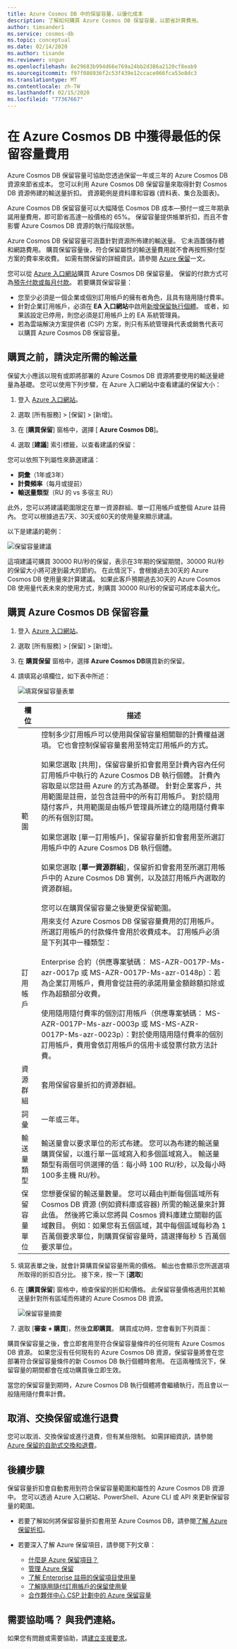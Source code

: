 ```yaml
---
title: Azure Cosmos DB 中的保留容量，以優化成本
description: 了解如何購買 Azure Cosmos DB 保留容量，以節省計算費用。
author: timsander1
ms.service: cosmos-db
ms.topic: conceptual
ms.date: 02/14/2020
ms.author: tisande
ms.reviewer: sngun
ms.openlocfilehash: 8e29683b994d66e769a24bb2d386a2120cf8eab9
ms.sourcegitcommit: f97f086936f2c53f439e12ccace066fca53e8dc3
ms.translationtype: MT
ms.contentlocale: zh-TW
ms.lasthandoff: 02/15/2020
ms.locfileid: "77367667"
---
```

# <a name="optimize-cost-with-reserved-capacity-in-azure-cosmos-db"></a>在 Azure Cosmos DB 中獲得最低的保留容量費用

Azure Cosmos DB 保留容量可協助您透過保留一年或三年的 Azure Cosmos DB 資源來節省成本。 您可以利用 Azure Cosmos DB 保留容量來取得針對 Cosmos DB 資源佈建的輸送量折扣。 資源範例是資料庫和容器 (資料表、集合及圖表)。

Azure Cosmos DB 保留容量可以大幅降低 Cosmos DB 成本&mdash;預付一或三年期承諾用量費用，即可節省高達一般價格的 65%。 保留容量提供帳單折扣，而且不會影響 Azure Cosmos DB 資源的執行階段狀態。

Azure Cosmos DB 保留容量可涵蓋針對資源所佈建的輸送量。 它未涵蓋儲存體和網路費用。 購買保留容量後，符合保留屬性的輸送量費用就不會再按照預付型方案的費率來收費。 如需有關保留的詳細資訊，請參閱 [Azure 保留](../cost-management-billing/reservations/save-compute-costs-reservations.md)一文。

您可以從 [Azure 入口網站](https://portal.azure.com)購買 Azure Cosmos DB 保留容量。 保留的付款方式可為[預先付款或每月付款](../cost-management-billing/reservations/monthly-payments-reservations.md)。 若要購買保留容量：

* 您至少必須是一個企業或個別訂用帳戶的擁有者角色，且具有隨用隨付費率。  
* 針對企業訂用帳戶，必須在 **EA 入口網站**中啟用[新增保留執行個體](https://ea.azure.com)。 或者，如果該設定已停用，則您必須是訂用帳戶上的 EA 系統管理員。
* 若為雲端解決方案提供者 (CSP) 方案，則只有系統管理員代表或銷售代表可以購買 Azure Cosmos DB 保留容量。

## <a name="determine-the-required-throughput-before-purchase"></a>購買之前，請決定所需的輸送量

保留大小應該以現有或即將部署的 Azure Cosmos DB 資源將要使用的輸送量總量為基礎。 您可以使用下列步驟，在 Azure 入口網站中查看建議的保留大小：

1. 登入 [Azure 入口網站](https://portal.azure.com)。  

2. 選取 [所有服務] > [保留] > [新增]。

3. 在 [**購買保留**] 窗格中，選擇 [ **Azure Cosmos DB**]。

4. 選取 [**建議**] 索引標籤，以查看建議的保留：

您可以依照下列屬性來篩選建議：

- **詞彙**（1年或3年）
- **計費頻率**（每月或提前）
- **輸送量類型**（RU 的 vs 多宿主 RU）

此外，您可以將建議範圍限定在單一資源群組、單一訂用帳戶或整個 Azure 註冊內。 您可以根據過去7天、30天或60天的使用量來顯示建議。

以下是建議的範例：

![保留容量建議](./media/cosmos-db-reserved-capacity/reserved-capacity-recommendation.png)

這項建議可購買 30000 RU/秒的保留，表示在3年期的保留期間，30000 RU/秒的保留大小將可達到最大的節約。 在此情況下，會根據過去30天的 Azure Cosmos DB 使用量來計算建議。 如果此客戶預期過去30天的 Azure Cosmos DB 使用量代表未來的使用方式，則購買 30000 RU/秒的保留可將成本最大化。

## <a name="buy-azure-cosmos-db-reserved-capacity"></a>購買 Azure Cosmos DB 保留容量

1. 登入 [Azure 入口網站](https://portal.azure.com)。  

2. 選取 [所有服務] > [保留] > [新增]。  

3. 在 **購買保留** 窗格中，選擇  **Azure Cosmos DB**購買新的保留。  

4. 請填寫必填欄位，如下表中所述：

   ![填寫保留容量表單](./media/cosmos-db-reserved-capacity/fill-reserved-capacity-form.png)

   |欄位  |描述  |
   |---------|---------|
   |範圍   |   控制多少訂用帳戶可以使用與保留容量相關聯的計費權益選項。 它也會控制保留容量套用至特定訂用帳戶的方式。 <br/><br/>  如果您選取 [共用]，保留容量折扣會套用至計費內容內任何訂用帳戶中執行的 Azure Cosmos DB 執行個體。 計費內容取是以您註冊 Azure 的方式為基礎。 針對企業客戶，共用範圍是註冊，並包含註冊中的所有訂用帳戶。 對於隨用隨付客戶，共用範圍是由帳戶管理員所建立的隨用隨付費率的所有個別訂閱。  <br/><br/>  如果您選取 [單一訂用帳戶]，保留容量折扣會套用至所選訂用帳戶中的 Azure Cosmos DB 執行個體。 <br/><br/> 如果您選取 [**單一資源群組**]，保留折扣會套用至所選訂用帳戶中的 Azure Cosmos DB 實例，以及該訂用帳戶內選取的資源群組。 <br/><br/> 您可以在購買保留容量之後變更保留範圍。  |
   |訂用帳戶  |   用來支付 Azure Cosmos DB 保留容量費用的訂用帳戶。 所選訂用帳戶的付款條件會用於收費成本。 訂用帳戶必須是下列其中一種類型： <br/><br/>  Enterprise 合約（供應專案號碼： MS-AZR-0017P-Ms-azr-0017p 或 MS-AZR-0017P-Ms-azr-0148p）：若為企業訂用帳戶，費用會從註冊的承諾用量金額餘額扣除或作為超額部分收費。 <br/><br/> 使用隨用隨付費率的個別訂用帳戶（供應專案號碼： MS-AZR-0017P-Ms-azr-0003p 或 MS-MS-AZR-0017P-Ms-azr-0023p）：對於使用隨用隨付費率的個別訂用帳戶，費用會依訂用帳戶的信用卡或發票付款方法計費。    |
   | 資源群組 | 套用保留容量折扣的資源群組。 |
   |詞彙  |   一年或三年。   |
   |輸送量類型   |  輸送量會以要求單位的形式布建。 您可以為布建的輸送量購買保留，以進行單一區域寫入和多個區域寫入。 輸送量類型有兩個可供選擇的值：每小時 100 RU/秒，以及每小時100多主機 RU/秒。|
   | 保留容量單位| 您想要保留的輸送量數量。 您可以藉由判斷每個區域所有 Cosmos DB 資源 (例如資料庫或容器) 所需的輸送量來計算此值。 然後將它乘以您將與 Cosmos 資料庫建立關聯的區域數目。 例如：如果您有五個區域，其中每個區域每秒為 1 百萬個要求單位，則購買保留容量時，請選擇每秒 5 百萬個要求單位。 |


5. 填寫表單之後，就會計算購買保留容量所需的價格。 輸出也會顯示您所選選項所取得的折扣百分比。 接下來，按一下 [**選取**]

6. 在 [**購買保留**] 窗格中，檢查保留的折扣和價格。 此保留容量價格適用於其輸送量針對所有區域而佈建的 Azure Cosmos DB 資源。  

   ![保留容量摘要](./media/cosmos-db-reserved-capacity/reserved-capacity-summary.png)

7. 選取 [**審查 + 購買**]，然後**立即購買**。 購買成功時，您會看到下列頁面：

購買保留容量之後，會立即套用至符合保留容量條件的任何現有 Azure Cosmos DB 資源。 如果您沒有任何現有的 Azure Cosmos DB 資源，保留容量將會在您部署符合保留容量條件的新 Cosmos DB 執行個體時套用。 在這兩種情況下，保留容量的期間都會在成功購買後立即生效。

當您的保留容量到期時，Azure Cosmos DB 執行個體將會繼續執行，而且會以一般隨用隨付費率計費。

## <a name="cancel-exchange-or-refund-reservations"></a>取消、交換保留或進行退費

您可以取消、交換保留或進行退費，但有某些限制。 如需詳細資訊，請參閱 [Azure 保留的自助式交換和退費](../cost-management-billing/reservations/exchange-and-refund-azure-reservations.md)。

## <a name="next-steps"></a>後續步驟

保留容量折扣會自動套用到符合保留容量範圍和屬性的 Azure Cosmos DB 資源中。 您可以透過 Azure 入口網站、PowerShell、Azure CLI 或 API 來更新保留容量的範圍。

*  若要了解如何將保留容量折扣套用至 Azure Cosmos DB，請參閱[了解 Azure 保留折扣](../cost-management-billing/reservations/understand-cosmosdb-reservation-charges.md)。

* 若要深入了解 Azure 保留項目，請參閱下列文章：

   * [什麼是 Azure 保留項目？](../cost-management-billing/reservations/save-compute-costs-reservations.md)  
   * [管理 Azure 保留](../cost-management-billing/reservations/manage-reserved-vm-instance.md)  
   * [了解 Enterprise 註冊的保留項目使用量](../cost-management-billing/reservations/understand-reserved-instance-usage-ea.md)  
   * [了解隨用隨付訂用帳戶的保留使用量](../cost-management-billing/reservations/understand-reserved-instance-usage.md)
   * [合作夥伴中心 CSP 計劃中的 Azure 保留容量](https://docs.microsoft.com/partner-center/azure-reservations)

## <a name="need-help-contact-us"></a>需要協助嗎？ 與我們連絡。

如果您有問題或需要協助，請[建立支援要求](https://portal.azure.com/#blade/Microsoft_Azure_Support/HelpAndSupportBlade/newsupportrequest)。
